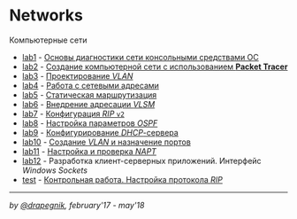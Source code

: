 # Networks

Компьютерные сети

- [lab1](https://github.com/Drapegnik/bsu/tree/master/networks/lab1) -
  [Основы диагностики сети консольными средствами ОС](https://drapegnik.github.io/bsu/networks/lab1/lab1_PazhitnykhIP.pdf)
- [lab2](https://github.com/Drapegnik/bsu/tree/master/networks/lab2) -
  [Создание компьютерной сети с использованием **Packet Tracer**](https://drapegnik.github.io/bsu/networks/lab2/Lab2_PazhitnykhIP.pdf)
- [lab3](https://github.com/Drapegnik/bsu/tree/master/networks/lab3) -
  [Проектирование _VLAN_](https://drapegnik.github.io/bsu/networks/lab3/Lab3_PazhitnykhIP.pdf)
- [lab4](https://github.com/Drapegnik/bsu/tree/master/networks/lab4) -
  [Работа с сетевыми адресами](https://drapegnik.github.io/bsu/networks/lab4/Lab4_PazhitnykhIP.pdf)
- [lab5](https://github.com/Drapegnik/bsu/tree/master/networks/lab5) -
  [Статическая маршрутизация](https://drapegnik.github.io/bsu/networks/lab5/Lab5_PazhitnykhIP.pdf)
- [lab6](https://github.com/Drapegnik/bsu/tree/master/networks/lab6) -
  [Внедрение адресации _VLSM_](https://drapegnik.github.io/bsu/networks/lab6/Lab6_PazhitnykhIP.pdf)
- [lab7](https://github.com/Drapegnik/bsu/tree/master/networks/lab7) -
  [Конфигурация _RIP_ `v2`](https://drapegnik.github.io/bsu/networks/lab7/Lab7_PazhitnykhIP.pdf)
- [lab8](https://github.com/Drapegnik/bsu/tree/master/networks/lab8) -
  [Настройка параметров _OSPF_](https://drapegnik.github.io/bsu/networks/lab8/Lab8_PazhitnykhIP.pdf)
- [lab9](https://github.com/Drapegnik/bsu/tree/master/networks/lab9) -
  [Конфигурирование _DHCP_-сервера](https://drapegnik.github.io/bsu/networks/lab9/Lab9_PazhitnykhIP.pdf)
- [lab10](https://github.com/Drapegnik/bsu/tree/master/networks/lab10) -
  [Создание _VLAN_ и назначение портов](https://drapegnik.github.io/bsu/networks/lab10/Lab10_PazhitnykhIP.pdf)
- [lab11](https://github.com/Drapegnik/bsu/tree/master/networks/lab11) -
  [Настройка и проверка _NAPT_](https://drapegnik.github.io/bsu/networks/lab11/Lab11_PazhitnykhIP.pdf)
- [lab12](https://github.com/Drapegnik/bsu/tree/master/networks/lab12) -
  Разработка клиент-серверных приложений. Интерфейс _Windows Sockets_
- [test](https://github.com/Drapegnik/bsu/tree/master/networks/test) -
  [Контрольная работа. Настройка протокола _RIP_](https://drapegnik.github.io/bsu/networks/test)

---

_by [@drapegnik](https://github.com/Drapegnik), february'17 - may'18_
